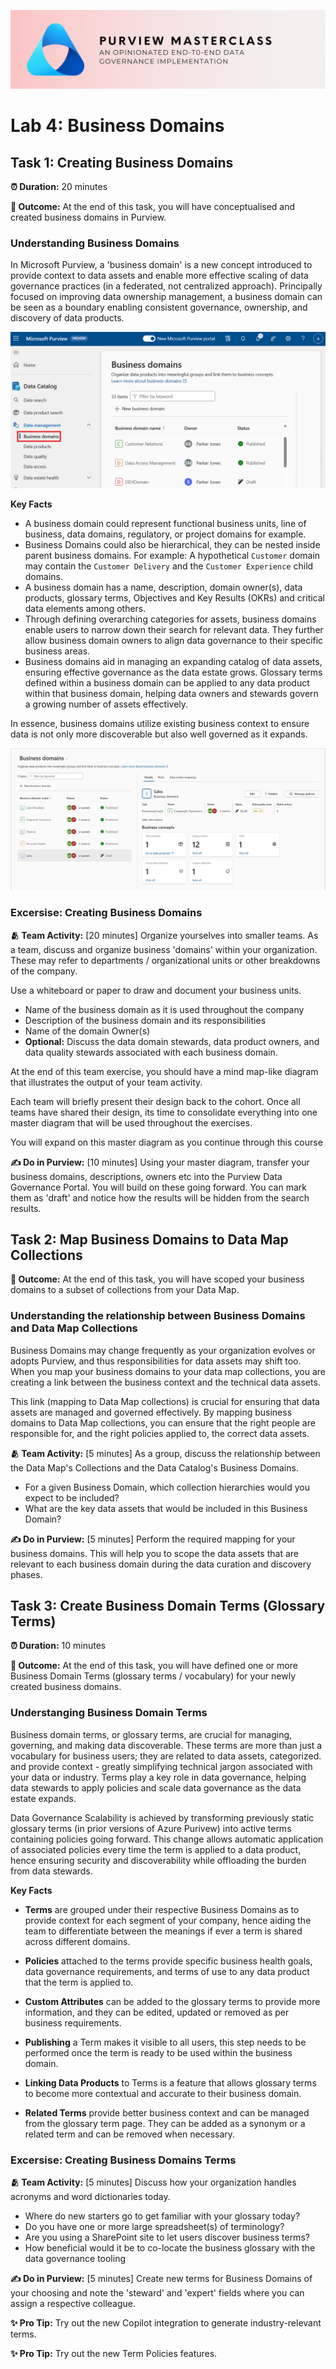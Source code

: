![Banner](./assets/banner.png)

# Lab 4: Business Domains

## Task 1: Creating Business Domains

**⏰ Duration:** 20 minutes

**🎯 Outcome:** At the end of this task, you will have conceptualised and created business domains in Purview.

### Understanding Business Domains

In Microsoft Purview, a 'business domain' is a new concept introduced to provide context to data assets and enable more effective scaling of data governance practices (in a federated, not centralized approach). Principally focused on improving data ownership management, a business domain can be seen as a boundary enabling consistent governance, ownership, and discovery of data products.

![Business Domain Overview](./assets/business-domain-overview.png)

**Key Facts**

- A business domain could represent functional business units, line of business, data domains, regulatory, or project domains for example.
- Business Domains could also be hierarchical, they can be nested inside parent business domains. For example: A hypothetical `Customer` domain may contain the `Customer Delivery` and the `Customer Experience` child domains.
- A business domain has a name, description, domain owner(s), data products, glossary terms, Objectives and Key Results (OKRs) and critical data elements among others.
- Through defining overarching categories for assets, business domains enable users to narrow down their search for relevant data. They further allow business domain owners to align data governance to their specific business areas.
- Business domains aid in managing an expanding catalog of data assets, ensuring effective governance as the data estate grows. Glossary terms defined within a business domain can be applied to any data product within that business domain, helping data owners and stewards govern a growing number of assets effectively.
<!-- - Glossary terms now also carry access policies, which get automatically applied when the term is attached to a data product. This means business domain owners and stewards only need to devise governance practices once, which can then be applied consistently across the data estate. -->

In essence, business domains utilize existing business context to ensure data is not only more discoverable but also well governed as it expands.

![Sample Business Domains](./assets/sample-business-domains.png)

### Excersise: Creating Business Domains

**🫂 Team Activity:** [20 minutes] Organize yourselves into smaller teams. As a team, discuss and organize business 'domains' within your organization. These may refer to departments / organizational units or other breakdowns of the company.

Use a whiteboard or paper to draw and document your business units.

- Name of the business domain as it is used throughout the company
- Description of the business domain and its responsibilities
- Name of the domain Owner(s)
- **Optional:** Discuss the data domain stewards, data product owners, and data quality stewards associated with each business domain.

At the end of this team exercise, you should have a mind map-like diagram that illustrates the output of your team activity.

Each team will briefly present their design back to the cohort. Once all teams have shared their design, its time to consolidate everything into one master diagram that will be used throughout the exercises.

You will expand on this master diagram as you continue through this course

**✍️ Do in Purview:** [10 minutes] Using your master diagram, transfer your business domains, descriptions, owners etc into the Purview Data Governance Portal. You will build on these going forward. You can mark them as 'draft' and notice how the results will be hidden from the search results.

## Task 2: Map Business Domains to Data Map Collections

**🎯 Outcome:** At the end of this task, you will have scoped your business domains to a subset of collections from your Data Map.

### Understanding the relationship between Business Domains and Data Map Collections

Business Domains may change frequently as your organization evolves or adopts Purview, and thus responsibilities for data assets may shift too. When you map your business domains to your data map collections, you are creating a link between the business context and the technical data assets.

This link (mapping to Data Map collections) is crucial for ensuring that data assets are managed and governed effectively. By mapping business domains to Data Map collections, you can ensure that the right people are responsible for, and the right policies applied to, the correct data assets.

**🫂 Team Activity:** [5 minutes] As a group, discuss the relationship between the Data Map's Collections and the Data Catalog's Business Domains.

- For a given Business Domain, which collection hierarchies would you expect to be included?
- What are the key data assets that would be included in this Business Domain?

**✍️ Do in Purview:** [5 minutes] Perform the required mapping for your business domains. This will help you to scope the data assets that are relevant to each business domain during the data curation and discovery phases.

## Task 3: Create Business Domain Terms (Glossary Terms)

**⏰ Duration:** 10 minutes

**🎯 Outcome:** At the end of this task, you will have defined one or more Business Domain Terms (glossary terms / vocabulary) for your newly created business domains.

### Understanging Business Domain Terms

Business domain terms, or glossary terms, are crucial for managing, governing, and making data discoverable. These terms are more than just a vocabulary for business users; they are related to data assets, categorized. and provide context - greatly simplifying technical jargon associated with your data or industry. Terms play a key role in data governance, helping data stewards to apply policies and scale data governance as the data estate expands.

Data Governance Scalability is achieved by transforming previously static glossary terms (in prior versions of Azure Purivew) into active terms containing policies going forward. This change allows automatic application of associated policies every time the term is applied to a data product, hence ensuring security and discoverability while offloading the burden from data stewards.

**Key Facts**

- **Terms** are grouped under their respective Business Domains as to provide context for each segment of your company, hence aiding the team to differentiate between the meanings if ever a term is shared across different domains.

- **Policies** attached to the terms provide specific business health goals, data governance requirements, and terms of use to any data product that the term is applied to.

- **Custom Attributes** can be added to the glossary terms to provide more information, and they can be edited, updated or removed as per business requirements.

- **Publishing** a Term makes it visible to all users, this step needs to be performed once the term is ready to be used within the business domain.

- **Linking Data Products** to Terms is a feature that allows glossary terms to become more contextual and accurate to their business domain.

- **Related Terms** provide better business context and can be managed from the glossary term page. They can be added as a synonym or a related term and can be removed when necessary.

### Excersise: Creating Business Domains Terms

**🫂 Team Activity:** [5 minutes] Discuss how your organization handles acronyms and word dictionaries today.

- Where do new starters go to get familiar with your glossary today?
- Do you have one or more large spreadsheet(s) of terminology?
- Are you using a SharePoint site to let users discover business terms?
- How beneficial would it be to co-locate the business glossary with the data governance tooling

**✍️ Do in Purview:** [5 minutes] Create new terms for Business Domains of your choosing and note the 'steward' and 'expert' fields where you can assign a respective colleague.

**✨ Pro Tip:** Try out the new Copilot integration to generate industry-relevant terms.

**✨ Pro Tip:** Try out the new Term Policies features.
